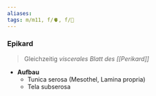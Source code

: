 ```yaml
---
aliases: 
tags: m/m11, f/🫀, f/🔬
---
```

### Epikard
> Gleichzeitig *viscerales Blatt des [[Perikard]]*
- **Aufbau**
	- Tunica serosa (Mesothel, Lamina propria)
	- Tela subserosa